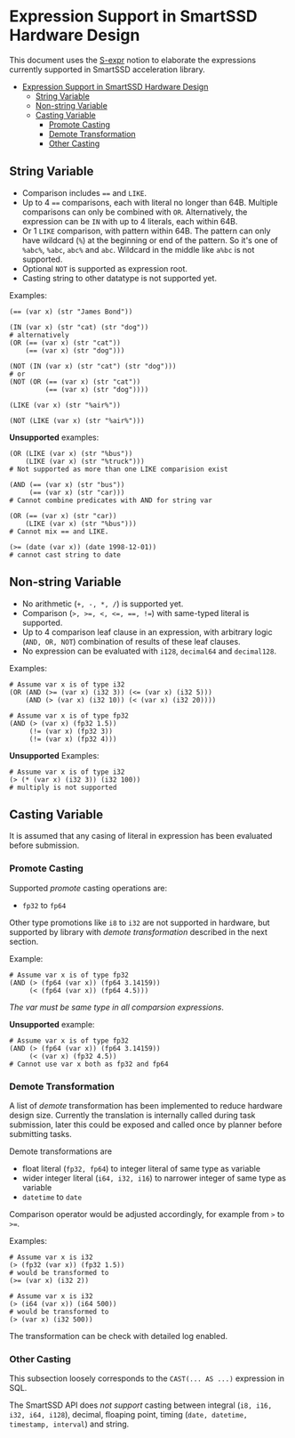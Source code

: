 # Expression Support in SmartSSD Hardware Design

This document uses the
[S-expr](expreval/README.md#s-expression)
notion to elaborate the expressions currently supported in SmartSSD acceleration library.

- [Expression Support in SmartSSD Hardware Design](#expression-support-in-smartssd-hardware-design)
  - [String Variable](#string-variable)
  - [Non-string Variable](#non-string-variable)
  - [Casting Variable](#casting-variable)
    - [Promote Casting](#promote-casting)
    - [Demote Transformation](#demote-transformation)
    - [Other Casting](#other-casting)

## String Variable

* Comparison includes `==` and `LIKE`.
* Up to 4 `==` comparisons, each with literal no longer than 64B.
  Multiple comparisons can only be combined with `OR`.
  Alternatively, the expression can be `IN` with up to 4 literals, each within 64B.
* Or 1 `LIKE` comparison, with pattern within 64B. The pattern can only have wildcard (`%`)
  at the beginning or end of the pattern. So it's one of `%abc%`, `%abc`, `abc%` and `abc`.
  Wildcard in the middle like `a%bc` is not supported.
* Optional `NOT` is supported as expression root.
* Casting string to other datatype is not supported yet.

Examples:
```
(== (var x) (str "James Bond"))

(IN (var x) (str "cat) (str "dog"))
# alternatively
(OR (== (var x) (str "cat"))
    (== (var x) (str "dog")))

(NOT (IN (var x) (str "cat") (str "dog")))
# or
(NOT (OR (== (var x) (str "cat"))
         (== (var x) (str "dog"))))

(LIKE (var x) (str "%air%"))

(NOT (LIKE (var x) (str "%air%")))
```

**Unsupported** examples:
```
(OR (LIKE (var x) (str "%bus"))
    (LIKE (var x) (str "%truck")))
# Not supported as more than one LIKE comparision exist

(AND (== (var x) (str "bus"))
     (== (var x) (str "car)))
# Cannot combine predicates with AND for string var

(OR (== (var x) (str "car))
    (LIKE (var x) (str "%bus")))
# Cannot mix == and LIKE.

(>= (date (var x)) (date 1998-12-01))
# cannot cast string to date
```

## Non-string Variable

* No arithmetic (`+, -, *, /`) is supported yet.
* Comparison (`>, >=, <, <=, ==, !=`) with same-typed literal is supported.
* Up to 4 comparison leaf clause in an expression, with arbitrary logic (`AND, OR, NOT`)
  combination of results of these leaf clauses.
* No expression can be evaluated with `i128`, `decimal64` and `decimal128`.
  
Examples:
```
# Assume var x is of type i32
(OR (AND (>= (var x) (i32 3)) (<= (var x) (i32 5)))
    (AND (> (var x) (i32 10)) (< (var x) (i32 20))))

# Assume var x is of type fp32
(AND (> (var x) (fp32 1.5))
     (!= (var x) (fp32 3))
     (!= (var x) (fp32 4)))
```

**Unsupported** Examples:
```
# Assume var x is of type i32
(> (* (var x) (i32 3)) (i32 100))
# multiply is not supported
```

## Casting Variable

It is assumed that any casing of literal in expression has been evaluated before submission.

### Promote Casting

Supported *promote* casting operations are:
* `fp32` to `fp64`

Other type promotions like `i8` to `i32` are not supported in hardware, but supported by library
with *demote transformation* described in the next section.

Example:
```
# Assume var x is of type fp32
(AND (> (fp64 (var x)) (fp64 3.14159))
     (< (fp64 (var x)) (fp64 4.5)))
```

*The var must be same type in all comparsion expressions*.

**Unsupported** example:
```
# Assume var x is of type fp32
(AND (> (fp64 (var x)) (fp64 3.14159))
     (< (var x) (fp32 4.5))
# Cannot use var x both as fp32 and fp64
```

### Demote Transformation

A list of *demote* transformation has been implemented to reduce hardware design size.
Currently the translation is internally called during task submission,
later this could be exposed and called once by planner before submitting tasks.

Demote transformations are
* float literal (`fp32, fp64`) to integer literal of same type as variable
* wider integer literal (`i64, i32, i16`) to narrower integer of same type as variable
* `datetime` to `date`

Comparison operator would be adjusted accordingly, for example from `>` to `>=`.

Examples:
```
# Assume var x is i32
(> (fp32 (var x)) (fp32 1.5))
# would be transformed to
(>= (var x) (i32 2))

# Assume var x is i32
(> (i64 (var x)) (i64 500))
# would be transformed to
(> (var x) (i32 500))
```

The transformation can be check with detailed log enabled.

### Other Casting

This subsection loosely corresponds to the `CAST(... AS ...)` expression in SQL.

The SmartSSD API does *not support* casting between integral (`i8, i16, i32, i64, i128`), decimal,
floaping point, timing (`date, datetime, timestamp, interval`) and string.
